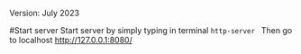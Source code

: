 Version: July 2023

#Start server
Start server by simply typing in terminal
`http-server `
Then go to localhost http://127.0.0.1:8080/
